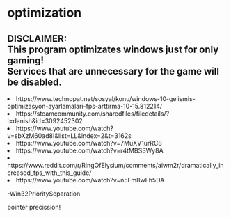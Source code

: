 # optimization

<h2>DISCLAIMER:<br>This program optimizates windows just for only gaming!<br>Services that are unnecessary for the game will be disabled.</h2>
<li>https://www.technopat.net/sosyal/konu/windows-10-gelismis-optimizasyon-ayarlamalari-fps-arttirma-10-15.812214/</li>
<li>https://steamcommunity.com/sharedfiles/filedetails/?l=danish&id=3092452302</li>

<li>https://www.youtube.com/watch?v=sbXzM60ad8I&list=LL&index=2&t=3162s</li>

<li>https://www.youtube.com/watch?v=7MuXV1urRC8</li>

<li>https://www.youtube.com/watch?v=r4tMBS3Wy8A</li>
<li>https://www.reddit.com/r/RingOfElysium/comments/aiwm2r/dramatically_increased_fps_with_this_guide/</li>
<li>https://www.youtube.com/watch?v=n5Fm8wFh5DA</li>

-Win32PrioritySeparation

pointer precission!
